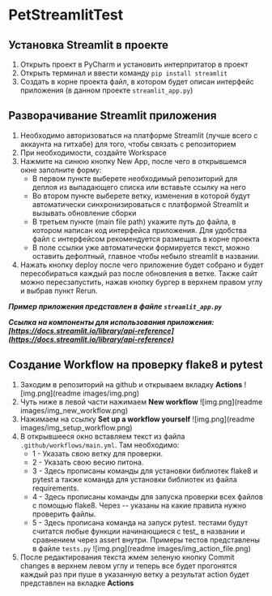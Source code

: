 # PetStreamlitTest
## Установка Streamlit в проекте
1) Открыть проект в PyCharm и установить интерпритатор в проект
2) Открыть терминал и ввести команду ```pip install streamlit```
3) Создать в корне проекта файл, в котором будет описан интерфейс приложения (в данном проекте ```streamlit_app.py```)
## Разворачивание Streamlit приложения
1) Необходимо авторизоваться на платформе Streamlit (лучше всего с аккаунта на гитхабе) для того, чтобы связать с репозиторием
2) При необходимости, создайте Workspace
3) Нажмите на синюю кнопку New App, после чего в открывшемся окне заполните форму:
   - В первом пункте выберете необходимый репозиторий для деплоя из выпадающего списка или вставьте ссылку на него
   - Во втором пункте выберете ветку, изменения в которой будут автоматически синхронизироваться с платформой Streamlit и вызывать обновление сборки
   - В третьем пункте (main file path) укажите путь до файла, в котором написан код интерфейса приложения. Для удобства файл с интерфейсом рекомендуется размещать в корне проекта
   - В поле ссылки уже автоматически формируется текст, можно оставить дефолтный, главное чтобы небыло streamlit в названии.
4) Нажать кнопку deploy после чего приложение будет собрано и будет пересобираться каждый раз после обновления в ветке. Также сайт можно пересзапустить, нажав кнопку бургер в верхнем правом углу и выбрав пункт Rerun.

_**Пример приложения представлен в файле ```streamlit_app.py```**_

_**Ссылка на компоненты для использования приложения: [https://docs.streamlit.io/library/api-reference](https://docs.streamlit.io/library/api-reference)**_

## Создание Workflow на проверку flake8 и pytest
1) Заходим в репозиторий на github и открываем вкладку **Actions**
![img.png](readme images/img.png)
2) Чуть ниже в левой части нажимаем **New workflow**
![img.png](readme images/img_new_workflow.png)
3) Нажимаем на ссылку **Set up a workflow yourself**
![img.png](readme images/img_setup_workflow.png)
4) В открывшееся окно вставляем текст из файла `.github/workflows/main.yml`. 
Там необходимо:
   - 1 - Указать свою ветку для проверки.
   - 2 - Указать свою весию питона.
   - 3 - Здесь прописаны команды для установки библиотек flake8 и pytest а также команда для установки библиотек из файла requirements.
   - 4 - Здесь прописаны команды для запуска проверки всех файлов с помощью flake8. Через -- указаны на какие правила нужно проверить файлы.
   - 5 - Здесь прописана команда на запуск pytest. тестами будут считатся любые функции начинающиеся с test_ в названии и сравнением через assert внутри. Примеры тестов представлены в файле `tests.py`
![img.png](readme images/img_action_file.png)
5) После редактирования текста жмем зеленую кнопку Commit changes в верхнем левом углу и теперь все будет прогонятся каждый раз при пуше в указанную ветку а результат action будет представлен на вкладке **Actions**
